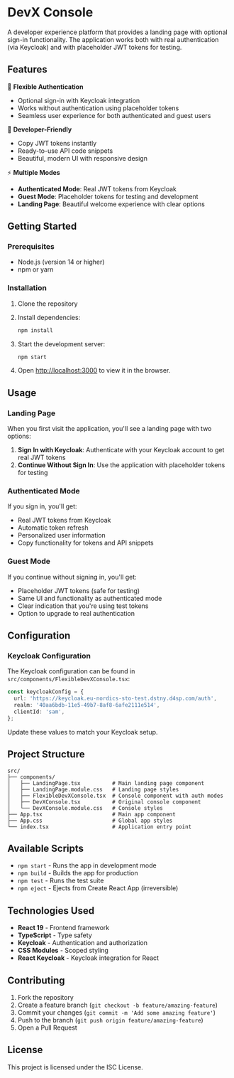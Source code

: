 # DevX Console

A developer experience platform that provides a landing page with optional sign-in functionality. The application works both with real authentication (via Keycloak) and with placeholder JWT tokens for testing.

## Features

🔐 **Flexible Authentication**
- Optional sign-in with Keycloak integration
- Works without authentication using placeholder tokens
- Seamless user experience for both authenticated and guest users

🚀 **Developer-Friendly**
- Copy JWT tokens instantly
- Ready-to-use API code snippets
- Beautiful, modern UI with responsive design

⚡ **Multiple Modes**
- **Authenticated Mode**: Real JWT tokens from Keycloak
- **Guest Mode**: Placeholder tokens for testing and development
- **Landing Page**: Beautiful welcome experience with clear options

## Getting Started

### Prerequisites

- Node.js (version 14 or higher)
- npm or yarn

### Installation

1. Clone the repository
2. Install dependencies:
   ```bash
   npm install
   ```

3. Start the development server:
   ```bash
   npm start
   ```

4. Open [http://localhost:3000](http://localhost:3000) to view it in the browser.

## Usage

### Landing Page

When you first visit the application, you'll see a landing page with two options:

1. **Sign In with Keycloak**: Authenticate with your Keycloak account to get real JWT tokens
2. **Continue Without Sign In**: Use the application with placeholder tokens for testing

### Authenticated Mode

If you sign in, you'll get:
- Real JWT tokens from Keycloak
- Automatic token refresh
- Personalized user information
- Copy functionality for tokens and API snippets

### Guest Mode

If you continue without signing in, you'll get:
- Placeholder JWT tokens (safe for testing)
- Same UI and functionality as authenticated mode
- Clear indication that you're using test tokens
- Option to upgrade to real authentication

## Configuration

### Keycloak Configuration

The Keycloak configuration can be found in `src/components/FlexibleDevXConsole.tsx`:

```typescript
const keycloakConfig = {
  url: 'https://keycloak.eu-nordics-sto-test.dstny.d4sp.com/auth',
  realm: '40aa6bdb-11e5-49b7-8af8-6afe2111e514',
  clientId: 'sam',
};
```

Update these values to match your Keycloak setup.

## Project Structure

```
src/
├── components/
│   ├── LandingPage.tsx          # Main landing page component
│   ├── LandingPage.module.css   # Landing page styles
│   ├── FlexibleDevXConsole.tsx  # Console component with auth modes
│   ├── DevXConsole.tsx          # Original console component
│   └── DevXConsole.module.css   # Console styles
├── App.tsx                      # Main app component
├── App.css                      # Global app styles
└── index.tsx                    # Application entry point
```

## Available Scripts

- `npm start` - Runs the app in development mode
- `npm build` - Builds the app for production
- `npm test` - Runs the test suite
- `npm eject` - Ejects from Create React App (irreversible)

## Technologies Used

- **React 19** - Frontend framework
- **TypeScript** - Type safety
- **Keycloak** - Authentication and authorization
- **CSS Modules** - Scoped styling
- **React Keycloak** - Keycloak integration for React

## Contributing

1. Fork the repository
2. Create a feature branch (`git checkout -b feature/amazing-feature`)
3. Commit your changes (`git commit -m 'Add some amazing feature'`)
4. Push to the branch (`git push origin feature/amazing-feature`)
5. Open a Pull Request

## License

This project is licensed under the ISC License.